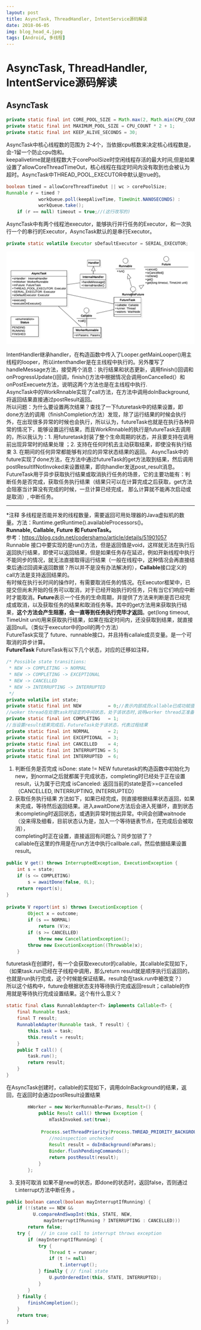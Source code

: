 ```yaml
---
layout: post
title: AsyncTask, ThreadHandler, IntentService源码解读
date: 2018-06-05
img: blog_head_4.jpeg 
tags: [Android, 多线程]
---
```


# AsyncTask, ThreadHandler, IntentService源码解读 
## AsyncTask

```java
private static final int CORE_POOL_SIZE = Math.max(2, Math.min(CPU_COUNT - 1, 4));
private static final int MAXIMUM_POOL_SIZE = CPU_COUNT * 2 + 1;
private static final int KEEP_ALIVE_SECONDS = 30;
```

AsyncTask中核心线程数的范围为 2-4个，当依据cpu核数来决定核心线程数是，会-1留一个防止cpu饱和。  
keepalivetime就是线程数大于corePoolSize时空闲线程存活的最大时间,但是如果设置了allowCoreThreadTimeOut，核心线程在指定时间内没有取到也会被认为超时。AsyncTask中THREAD_POOL_EXECUTOR中默认是true的。  

```java
boolean timed = allowCoreThreadTimeOut || wc > corePoolSize;
Runnable r = timed ? 
            workQueue.poll(keepAliveTime, TimeUnit.NANOSECONDS) :
            workQueue.take();
    if (r == null) timeout = true;//(这行改写的)
```

AsyncTask中有两个线程池executor，能够执行并行任务的Executor，和一次执行一个的串行的Executor，AsyncTask默认的是串行Executor。
```java
private static volatile Executor sDefaultExecutor = SERIAL_EXECUTOR;
```

![image](./blog_image/AsyncTask-class.jpg)

IntentHandler继承handler，在构造函数中传入了Looper.getMainLooper()用主线程的looper，所以intenthandler是在主线程中执行的。另外覆写了handleMessage方法，接受两个消息：执行结果和状态更新，调用finish()回调和onProgressUpdate()回调，finish()方法中根据情况会调用onCancelled(）和 onPostExecuete方法，说明这两个方法也是在主线程中执行.  
AsyncTask中的WorkRnnable实现了call方法，在方法中调用doInBackground, 将返回结果直接通过postResult返回。  
所以问题：为什么要设置两次结果？查找了一下futuretask中的结果设置，即done方法的调用（finishCompletion方法）发现，除了运行结果的时候会执行外，在出现很多异常的时候也会执行，所以认为，futureTask也就是在执行各种异常的情况下，能够设置运行结果，而且WorkRnnable的执行是futureTask去调用的，所以我认为：1. 用futuretask封装了整个生命周期的状态，并且要支持在调用前出现异常时的结果处理 ；2. 支持在任何时机去主动获取结果，即使没有执行结束 3. 在期间的任何异常都能够有对应的异常状态结果的返回。 
AsyncTask中的future实现了done方法，在方法中通过futureTask的get方法取到结果，然后调用postResultIfNotInvoked来设置结果，即向handler发送post_result消息。   
FutureTask用于异步获取执行结果或取消执行任务的场景，它的主要功能有：判断任务是否完成，获取任务执行结果（结果只可以在计算完成之后获取，get方法会阻塞当计算没有完成的时候，一旦计算已经完成， 那么计算就不能再次启动或是取消）, 中断任务。

-------- 
*注释
多线程是否能并发的线程数量，需要返回可用处理器的Java虚拟机的数量。方法：Runtime.getRuntime().availableProcessors()。  
**Runnable, Callable, Future 和 FutureTask。**  
参考：https://blog.csdn.net/codershamo/article/details/51901057  
Runnable 接口中要实现的是run()方法，但是返回值是void，这样就无法在执行后返回执行结果，即使可以返回结果，但是如果任务存在延迟，例如开新线程中执行不能同步的情况，就无法直接取得运行结果（一般在线程中，这种情况会再直接结束后通过回调来返回数据？所以并不是没有办法解决的），**Callable**接口定义的call方法是支持返回结果的。  
有时候在执行长时间的操作时，有需要取消任务的情况。在Executor框架中，已提交但尚未开始的任务可以取消，对于已经开始执行的任务，只有当它们响应中断时才能取消。**Future**表示一个任务的生命周期，并提供了方法来判断是否已经完成或取消，以及获取任务的结果和取消任务等。其中的get方法用来获取执行结果，**这个方法会产生阻塞，会一直等到任务执行完毕才返回**。get(long timeout, TimeUnit unit)用来获取执行结果，如果在指定时间内，还没获取到结果，就直接返回null。（类似于executor中的poll的两个方法）  
FutureTask实现了 future、runnable接口，并且持有callale成员变量。是一个可取消的异步计算。    
**FutureTask**
FutureTask有以下几个状态，对应的迁移如注释，

```java
/* Possible state transitions:
 * NEW -> COMPLETING -> NORMAL
 * NEW -> COMPLETING -> EXCEPTIONAL
 * NEW -> CANCELLED
 * NEW -> INTERRUPTING -> INTERRUPTED
 */
private volatile int state;
private static final int NEW          = 0;//表示内部成员callable已成功赋值
//woker thread在处理task时设定的中间状态，处于该状态时,说明worker thread正准备设置result
private static final int COMPLETING   = 1;
//当设置result结果完成后，FutureTask处于该状态，代表过程结果
private static final int NORMAL       = 2;
private static final int EXCEPTIONAL  = 3;
private static final int CANCELLED    = 4;
private static final int INTERRUPTING = 5;
private static final int INTERRUPTED  = 6;
```
1. 判断任务是否完成
	isDone: state != NEW  futuretask的构造函数中初始化为new，到normal之后就都属于完成状态，completing时已经处于正在设置result，认为属于已完成
	isCanceled: 返回当前的state是否>=cancelled（CANCELLED, INTERRUPTING, INTERRUPTED）  
2. 获取任务执行结果
方法如下，如果已经完成，则直接根据结果状态返回，如果未完成，等待然后返回结果。进入awaitDone方法后会进入死循环，直到状态未completing时返回状态，或遇到异常时抛出异常。中间会创建waitnode（没来得及细看，目前状态认为是，加入一个等待链表节点，在完成后会被取消），  
completing时正在设置，直接返回有问题么？同步加锁了？  
callable在这里的作用是在run方法中执行callbale.call，然后依据结果设置result。  

```java
public V get() throws InterruptedException, ExecutionException {
    int s = state;
    if (s <= COMPLETING)
        s = awaitDone(false, 0L);
    return report(s);
}

private V report(int s) throws ExecutionException {
        Object x = outcome;
        if (s == NORMAL)
            return (V)x;
        if (s >= CANCELLED)
            throw new CancellationException();
        throw new ExecutionException((Throwable)x);
    }
```
futuretask在创建时，有一个会获取executor的callable，其callable实现如下，（如果task.run已经在子线程中调用，那么return result就是顺序执行后返回的，也就是run执行完成，这个时候能保证结果。result会在task.run中被改变？）  
所以这个结构中，future会根据状态支持等待执行完成返回result；callable的作用就是等待执行完成设置结果。这个有什么意义？

```java
static final class RunnableAdapter<T> implements Callable<T> {
    final Runnable task;
    final T result;
    RunnableAdapter(Runnable task, T result) {
        this.task = task;
        this.result = result;
    }
    public T call() {
        task.run();
        return result;
    }
}
```

在AsyncTask创建时，callable的实现如下，调用doInBackground的结果，返回，在返回时会通过postResult设置结果
  
```java
        mWorker = new WorkerRunnable<Params, Result>() {
            public Result call() throws Exception {
                mTaskInvoked.set(true);

             Process.setThreadPriority(Process.THREAD_PRIORITY_BACKGROUND);
                //noinspection unchecked
                Result result = doInBackground(mParams);
                Binder.flushPendingCommands();
                return postResult(result);
            }
        };
```
3. 支持可取消
如果不是new的状态，即done的状态时，返回false，否则通过t.interrupt方法中断任务 。 

```java
public boolean cancel(boolean mayInterruptIfRunning) {
    if (!(state == NEW &&
          U.compareAndSwapInt(this, STATE, NEW,
              mayInterruptIfRunning ? INTERRUPTING : CANCELLED)))
        return false;
    try {    // in case call to interrupt throws exception
        if (mayInterruptIfRunning) {
            try {
                Thread t = runner;
                if (t != null)
                    t.interrupt();
            } finally { // final state
                U.putOrderedInt(this, STATE, INTERRUPTED);
            }
        }
    } finally {
        finishCompletion();
    }
    return true;
}
```
